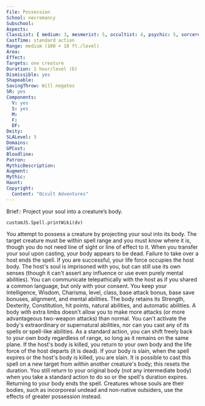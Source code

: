 ```yaml
---
File: Possession
School: necromancy
Subschool: 
Aspects: 
ClassList: { medium: 3, mesmerist: 5, occultist: 4, psychic: 5, sorcerer: 5, wizard: 5, spiritualist: 4, summoner: 5, unchained summoner: 5, witch: 5 }
CastTime: standard action
Range: medium (100 + 10 ft./level)
Area: 
Effect: 
Targets: one creature
Duration: 1 hour/level (D)
Dismissible: yes
Shapeable: 
SavingThrow: Will negates
SR: yes
Components:
  V: yes
  S: yes
  M: 
  F: 
  DF: 
Deity: 
SLALevel: 5
Domains: 
GPCost: 
Bloodline: 
Patron: 
MythicDescription: 
Augment: 
Mythic: 
Haunt: 
Copyright:
  Content: "Occult Adventures"
---
```

Brief:: Project your soul into a creature’s body.

```dataviewjs
customJS.Spell.printWiki(dv)
```

You attempt to possess a creature by projecting your soul into its  body. The target creature must be within spell range and you must know where it is, though you do not need line of sight or line of effect to it. When you transfer your soul upon casting, your body appears to be dead. Failure to take over a host ends the spell.  If you are successful, your life force occupies the host body. The host's soul is imprisoned with you, but can still use its own senses (though it can't assert any influence or use even purely mental abilities). You can communicate telepathically with the host as if you shared a common language, but only with your consent. You keep your Intelligence, Wisdom, Charisma, level, class, base attack bonus, base save bonuses, alignment, and mental abilities. The body retains its Strength, Dexterity, Constitution, hit points, natural abilities, and automatic abilities. A body with extra limbs doesn't allow you to make more attacks (or more advantageous two-weapon attacks) than normal. You can't activate the body's extraordinary or supernatural abilities, nor can you cast any of its spells or spell-like abilities.  As a standard action, you can shift freely back to your own body regardless of range, so long as it remains on the same plane. If the host's body is killed, you return to your own body and the life force of the host departs (it is dead). If your body is slain, when the spell expires or the host's body is killed, you are slain. It is possible to cast this spell on a new target from within another creature's body; this resets the duration. You still return to your original body (not any intermediate body) when you take a standard action to do so or the spell's duration expires. Returning to your body ends the spell. Creatures whose souls are their bodies, such as incorporeal undead and non-native outsiders, use the effects of greater possession instead.
